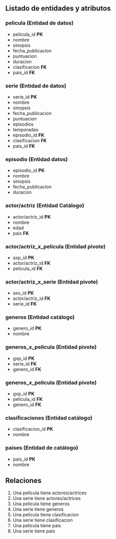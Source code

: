 ## Listado de entidades y atributos

### pelicula (Entidad de datos)

- pelicula_id **PK**
- nombre
- sinopsis
- fecha_publicacion
- puntuacion
- duracion
- clasificacion **FK**
- pais_id **FK**

### serie (Entidad de datos)

- serie_id **PK**
- nombre
- sinopsis
- fecha_publicacion
- puntuacion
- episodios
- temporadas
- episodio_id **FK**
- clasificacion **FK**
- pais_id **FK**

### episodio (Entidad datos)

- episodio_id **PK**
- nombre
- sinopsis
- fecha_publicacion
- duracion

### actor/actriz (Entidad Catálogo)

- actor/actriz_id **PK**
- nombre
- edad
- pais **FK**

### actor/actriz_x_pelicula (Entidad pivote)

- axp_id **PK**
- actor/actriz_id **FK**
- pelicula_id **FK**

### actor/actriz_x_serie (Entidad pivote)

- axs_id **PK**
- actor/actriz_id **FK**
- serie_id **FK**

### generos (Entidad catálogo)

- genero_id **PK**
- nombre

### generos_x_pelicula (Entidad pivote)

- gxp_id **PK**
- serie_id **FK**
- genero_id **FK**

### generos_x_pelicula (Entidad pivote)

- gxp_id **PK**
- pelicula_id **FK**
- genero_id **FK**

### clasificaciones (Entidad catálogo)

- clasificacion_id **PK**
- nombre

### paises (Entidad de catálogo)

- pais_id **PK**
- nombre

## Relaciones

1. Una pelicula tiene actores/actrices
1. Una serie tiene actores/actrices
1. Una pelicula tiene generos
1. Una serie tiene generos
1. Una pelicula tiene clasificacion
1. Una serie tiene clasificacion
1. Una pelicula tiene pais
1. Una serie tiene pais
